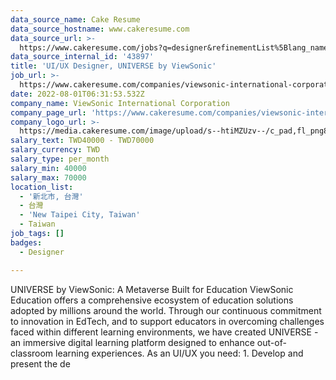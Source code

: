 ```yaml
---
data_source_name: Cake Resume
data_source_hostname: www.cakeresume.com
data_source_url: >-
  https://www.cakeresume.com/jobs?q=designer&refinementList%5Blang_name%5D%5B0%5D=English&refinementList%5Bsalary_type%5D=per_year
data_source_internal_id: '43897'
title: 'UI/UX Designer, UNIVERSE by ViewSonic'
job_url: >-
  https://www.cakeresume.com/companies/viewsonic-international-corporation/jobs/ui-ux-designer-universe-by-viewsonic
date: 2022-08-01T06:31:53.532Z
company_name: ViewSonic International Corporation
company_page_url: 'https://www.cakeresume.com/companies/viewsonic-international-corporation'
company_logo_url: >-
  https://media.cakeresume.com/image/upload/s--htiMZUzv--/c_pad,fl_png8,h_200,w_200/v1655364380/tbpy1o9a5dyoftd0j1kc.png
salary_text: TWD40000 - TWD70000
salary_currency: TWD
salary_type: per_month
salary_min: 40000
salary_max: 70000
location_list:
  - '新北市, 台灣'
  - 台灣
  - 'New Taipei City, Taiwan'
  - Taiwan
job_tags: []
badges:
  - Designer

---
```


UNIVERSE by ViewSonic: A Metaverse Built for Education ViewSonic Education offers a comprehensive ecosystem of education solutions adopted by millions around the world. Through our continuous commitment to innovation in EdTech, and to support educators in overcoming challenges faced within different learning environments, we have created UNIVERSE - an immersive digital learning platform designed to enhance out-of-classroom learning experiences. As an UI/UX you need: 1. Develop and present the de